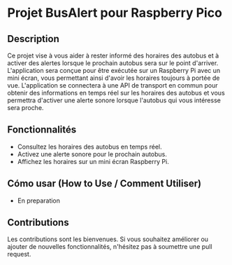 # Projet BusAlert pour Raspberry Pico 

## Description

Ce projet vise à vous aider à rester informé des horaires des autobus et à activer des alertes lorsque le prochain autobus sera sur le point d'arriver. L'application sera conçue pour être exécutée sur un Raspberry Pi avec un mini écran, vous permettant ainsi d'avoir les horaires toujours à portée de vue. L'application se connectera à une API de transport en commun pour obtenir des informations en temps réel sur les horaires des autobus et vous permettra d'activer une alerte sonore lorsque l'autobus qui vous intéresse sera proche.

## Fonctionnalités

- Consultez les horaires des autobus en temps réel.
- Activez une alerte sonore pour le prochain autobus.
- Affichez les horaires sur un mini écran Raspberry Pi.


## Cómo usar (How to Use / Comment Utiliser)

- En preparation


## Contributions

Les contributions sont les bienvenues. Si vous souhaitez améliorer ou ajouter de nouvelles fonctionnalités, n'hésitez pas à soumettre une pull request.
